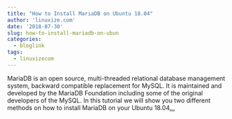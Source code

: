 ```yaml
---
title: "How to Install MariaDB on Ubuntu 18.04"
author: 'linuxize.com'
date: '2018-07-30'
slug: how-to-install-mariadb-on-ubun
categories:
  - bloglink
tags:
  - linuxizecom
---
```


MariaDB is an open source, multi-threaded relational database management system, backward compatible replacement for MySQL. It is maintained and developed by the MariaDB Foundation including some of the original developers of the MySQL. In this tutorial we will show you two different methods on how to install MariaDB on your Ubuntu 18.04[... <i class="fas fa-external-link-alt"></i>](https://linuxize.com/post/how-to-install-mariadb-on-ubuntu-18-04/)

